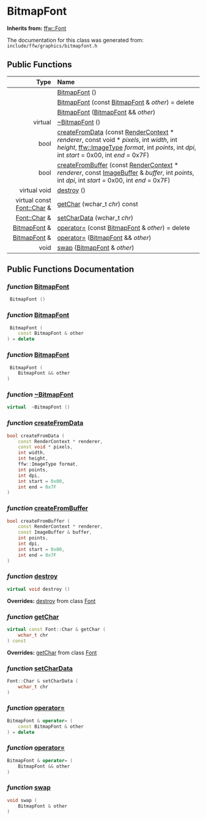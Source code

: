 BitmapFont
===================================


**Inherits from:** [ffw::Font](ffw_Font.html)

The documentation for this class was generated from: `include/ffw/graphics/bitmapfont.h`



## Public Functions

| Type | Name |
| -------: | :------- |
|   | [BitmapFont](#546cd6a8) ()  |
|   | [BitmapFont](#7530436b) (const [BitmapFont](ffw_BitmapFont.html) & _other_) = delete  |
|   | [BitmapFont](#adf8c444) ([BitmapFont](ffw_BitmapFont.html) && _other_)  |
|  virtual  | [~BitmapFont](#0ee20c93) ()  |
|  bool | [createFromData](#ba7618f3) (const [RenderContext](ffw_RenderContext.html) * _renderer_, const void * _pixels_, int _width_, int _height_, [ffw::ImageType](ffw.html#fa711f90) _format_, int _points_, int _dpi_, int _start_ = 0x00, int _end_ = 0x7F)  |
|  bool | [createFromBuffer](#e262df3e) (const [RenderContext](ffw_RenderContext.html) * _renderer_, const [ImageBuffer](ffw_ImageBuffer.html) & _buffer_, int _points_, int _dpi_, int _start_ = 0x00, int _end_ = 0x7F)  |
|  virtual void | [destroy](#26f48bba) ()  |
|  virtual const [Font::Char](ffw_Font_Char.html) & | [getChar](#ba912469) (wchar_t _chr_) const  |
|  [Font::Char](ffw_Font_Char.html) & | [setCharData](#f39e79f6) (wchar_t _chr_)  |
|  [BitmapFont](ffw_BitmapFont.html) & | [operator=](#19702695) (const [BitmapFont](ffw_BitmapFont.html) & _other_) = delete  |
|  [BitmapFont](ffw_BitmapFont.html) & | [operator=](#5aed97c9) ([BitmapFont](ffw_BitmapFont.html) && _other_)  |
|  void | [swap](#8a5925cd) ([BitmapFont](ffw_BitmapFont.html) & _other_)  |


## Public Functions Documentation

### _function_ <a id="546cd6a8" href="#546cd6a8">BitmapFont</a>

```cpp
 BitmapFont () 
```



### _function_ <a id="7530436b" href="#7530436b">BitmapFont</a>

```cpp
 BitmapFont (
    const BitmapFont & other
) = delete 
```



### _function_ <a id="adf8c444" href="#adf8c444">BitmapFont</a>

```cpp
 BitmapFont (
    BitmapFont && other
) 
```



### _function_ <a id="0ee20c93" href="#0ee20c93">~BitmapFont</a>

```cpp
virtual  ~BitmapFont () 
```



### _function_ <a id="ba7618f3" href="#ba7618f3">createFromData</a>

```cpp
bool createFromData (
    const RenderContext * renderer,
    const void * pixels,
    int width,
    int height,
    ffw::ImageType format,
    int points,
    int dpi,
    int start = 0x00,
    int end = 0x7F
) 
```



### _function_ <a id="e262df3e" href="#e262df3e">createFromBuffer</a>

```cpp
bool createFromBuffer (
    const RenderContext * renderer,
    const ImageBuffer & buffer,
    int points,
    int dpi,
    int start = 0x00,
    int end = 0x7F
) 
```



### _function_ <a id="26f48bba" href="#26f48bba">destroy</a>

```cpp
virtual void destroy () 
```



**Overrides:** [destroy](/doxygen/ffw_Font.md#ad63e5d2) from class [Font](/doxygen/ffw_Font.md)

### _function_ <a id="ba912469" href="#ba912469">getChar</a>

```cpp
virtual const Font::Char & getChar (
    wchar_t chr
) const 
```



**Overrides:** [getChar](/doxygen/ffw_Font.md#d843f542) from class [Font](/doxygen/ffw_Font.md)

### _function_ <a id="f39e79f6" href="#f39e79f6">setCharData</a>

```cpp
Font::Char & setCharData (
    wchar_t chr
) 
```



### _function_ <a id="19702695" href="#19702695">operator=</a>

```cpp
BitmapFont & operator= (
    const BitmapFont & other
) = delete 
```



### _function_ <a id="5aed97c9" href="#5aed97c9">operator=</a>

```cpp
BitmapFont & operator= (
    BitmapFont && other
) 
```



### _function_ <a id="8a5925cd" href="#8a5925cd">swap</a>

```cpp
void swap (
    BitmapFont & other
) 
```





